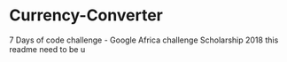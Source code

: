 # Currency-Converter
7 Days of code challenge - Google Africa challenge Scholarship 2018
this readme need to be u

